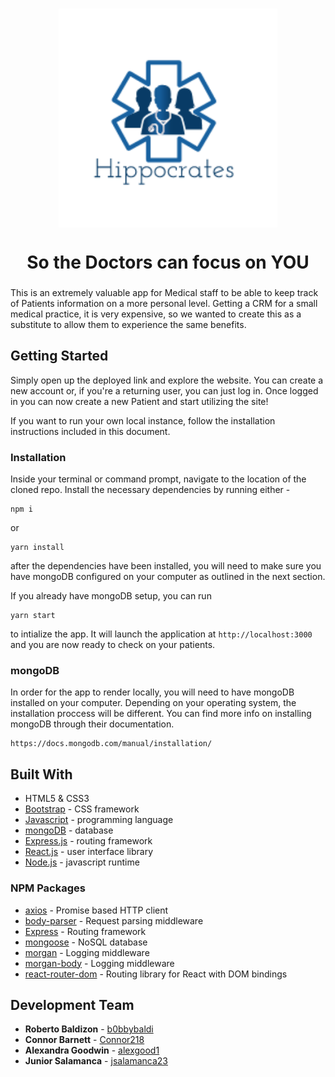 <h3 align="center">
  <img align="center" src="./client/public/logo.png" alt="logo" width="350"></a>
  <h1 align="center">So the Doctors can focus on YOU</h1>
</h3>
<h3></h3>

This is an extremely valuable app for Medical staff to be able to keep track of Patients information on a more personal level. 
Getting a CRM for a small medical practice, it is very expensive, so we wanted to create this as a substitute to allow them to experience the same benefits.


## Getting Started 

Simply open up the deployed link and explore the website. You can create a new account or, if you're a returning user, you can just log in. Once logged in you can now create a new Patient and start utilizing the site! 

If you want to run your own local instance, follow the installation instructions included in this document.


### Installation
Inside your terminal or command prompt, navigate to the location of the cloned repo. Install the necessary dependencies by running either - 
```
npm i
```
or
```
yarn install
```
after the dependencies have been installed, you will need to make sure you have mongoDB configured on your computer as outlined in the next section.

If you already have mongoDB setup, you can run
```
yarn start
```
to intialize the app. It will launch the application at `http://localhost:3000` and you are now ready to check on your patients. 

### mongoDB
In order for the app to render locally, you will need to have mongoDB installed on your computer. Depending on your operating system, the installation proccess will be different. You can find more info on installing mongoDB through their documentation.
```
https://docs.mongodb.com/manual/installation/
```

## Built With
* HTML5 & CSS3
* [Bootstrap](https://getbootstrap.com/) - CSS framework
* [Javascript](https://www.javascript.com/) - programming language
* [mongoDB](https://www.mongodb.com/) - database
* [Express.js](https://expressjs.com/) - routing framework
* [React.js](https://reactjs.org/) - user interface library
* [Node.js](https://nodejs.org/en/) - javascript runtime

### NPM Packages
* [axios](https://www.npmjs.com/package/axios) - Promise based HTTP client
* [body-parser](https://www.npmjs.com/package/body-parser) - Request parsing middleware
* [Express](https://www.npmjs.com/package/express) - Routing framework
* [mongoose](https://www.npmjs.com/package/mongoose) - NoSQL database
* [morgan](https://www.npmjs.com/package/morgan) - Logging middleware
* [morgan-body](https://www.npmjs.com/package/morgan-body) - Logging middleware
* [react-router-dom](https://www.npmjs.com/package/react-router-dom) - Routing library for React with DOM bindings


## Development Team
* **Roberto Baldizon** - [b0bbybaldi](https://github.com/b0bbybaldi)
* **Connor Barnett** - [Connor218](https://github.com/Connor218)
* **Alexandra Goodwin** - [alexgood1](https://github.com/alexgood1)
* **Junior Salamanca** - [jsalamanca23](https://github.com/jsalamanca23)

